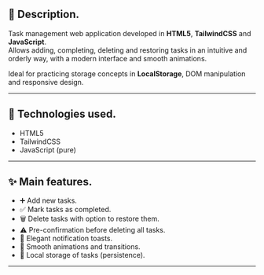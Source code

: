 ## 📑 Description.

Task management web application developed in **HTML5**, **TailwindCSS** and **JavaScript**.  
Allows adding, completing, deleting and restoring tasks in an intuitive and orderly way, with a modern interface and smooth animations.

Ideal for practicing storage concepts in **LocalStorage**, DOM manipulation and responsive design.

---

## 🚀 Technologies used.

- HTML5
- TailwindCSS
- JavaScript (pure)

---

## ✨ Main features.

- ➕ Add new tasks.
- ✅ Mark tasks as completed.
- 🗑️ Delete tasks with option to restore them.
- ⚠️ Pre-confirmation before deleting all tasks.
- 🔔 Elegant notification toasts.
- 🎨 Smooth animations and transitions.
- 📂 Local storage of tasks (persistence).

---
